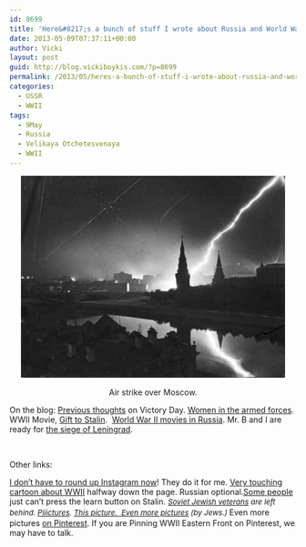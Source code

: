 ```yaml
---
id: 8699
title: 'Here&#8217;s a bunch of stuff I wrote about Russia and World War 2'
date: 2013-05-09T07:37:11+00:00
author: Vicki
layout: post
guid: http://blog.vickiboykis.com/?p=8699
permalink: /2013/05/heres-a-bunch-of-stuff-i-wrote-about-russia-and-world-war-2/
categories:
  - USSR
  - WWII
tags:
  - 9May
  - Russia
  - Velikaya Otchetesvenaya
  - WWII
---
```

<p style="text-align: center;">
  <a href="https://raw.githubusercontent.com/veekaybee/wlb/gh-pages/assets/images/2013/05/moscow.jpg"><img class="aligncenter  wp-image-8700" alt="moscow" src="https://raw.githubusercontent.com/veekaybee/wlb/gh-pages/assets/images/2013/05/moscow-580x444.jpg" width="464" height="355" /></a>
</p>

<p style="text-align: center;">
  Air strike over Moscow.
</p>

On the blog: <a href="http://blog.vickiboykis.com/2009/05/may-9-the-day-we-pwned-the-germans/" target="_blank">Previous thoughts</a> on Victory Day. <a href="http://blog.vickiboykis.com/2013/02/women-in-combat-in-the-american-armed-forces/" target="_blank">Women in the armed forces</a>. WWII Movie, <a href="http://blog.vickiboykis.com/2009/12/movie-review-gift-to-stalin-%D0%BF%D0%BE%D0%B4%D0%B0%D1%80%D0%BE%D0%BA-%D1%81%D1%82%D0%B0%D0%BB%D0%B8%D0%BD%D1%83-and-interview-with-cast/" target="_blank">Gift to Stalin</a>.  <a href="http://blog.vickiboykis.com/2012/07/its-always-independence-day-in-russia/" target="_blank">World War II movies in Russia</a>. Mr. B and I are ready for <a href="http://blog.vickiboykis.com/2012/05/mr-b-and-i-are-prepared-for-anything-anything-being-either-pogroms-or-the-siege-of-leningrad/" target="_blank">the siege of Leningrad</a>.

&nbsp;

Other links:

<a href="http://blog.instagram.com/post/49980945255/victoryday" target="_blank">I don&#8217;t have to round up Instagram now</a>! They do it for me. <a href="http://www.snob.ru/selected/entry/60289" target="_blank">Very touching cartoon about WWII</a> halfway down the page. Russian optional.<a href="https://twitter.com/debri_dv/status/332435139927887872" target="_blank">Some people</a> just can&#8217;t press the learn button on Stalin. <em id="__mceDel" style="font-size: 13px; line-height: 19px;"><em id="__mceDel"><em id="__mceDel"><em id="__mceDel"><a href="http://www.haaretz.com/jewish-world/jewish-world-features/jewish-veterans-of-soviet-red-army-suffering-in-solitude-1.519350" target="_blank">Soviet Jewish veterans</a> are left behind. </em></em></em></em><em id="__mceDel" style="font-size: 13px; line-height: 19px;"><em id="__mceDel"><em id="__mceDel"><em id="__mceDel"><em id="__mceDel"><a href="http://englishrussia.com/2012/05/10/world-war-ii-in-photographs/" target="_blank">Piiictures</a>. </em></em></em></em></em><em id="__mceDel" style="font-size: 13px; line-height: 19px;"><em id="__mceDel"><em id="__mceDel"><em id="__mceDel"><em id="__mceDel"><em id="__mceDel"><a href="http://life.time.com/history/world-war-ii-classic-photos-from-life-magazine/#9" target="_blank">This picture. </a><a href="http://englishrussia.com/2007/08/14/world-war-2-photos-by-dmitri-baltermants/" target="_blank"> Even more pictures</a> (by Jews.) </em></em></em></em></em></em>Even more pictures <a href="http://pinterest.com/jsherman75/wwii-russian-front/" target="_blank">on Pinterest</a>. If you are Pinning WWII Eastern Front on Pinterest, we may have to talk.